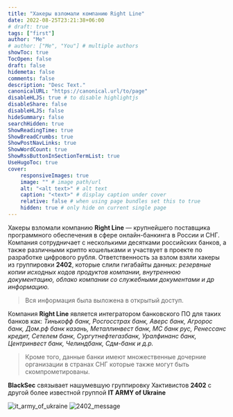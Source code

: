 ```yaml
---
title: "Хакеры взломали компанию Right Line"  
date: 2022-08-25T23:21:38+06:00
# draft: true
tags: ["first"]
author: "Me"
# author: ["Me", "You"] # multiple authors
showToc: true
TocOpen: false
draft: false
hidemeta: false
comments: false
description: "Desc Text."
canonicalURL: "https://canonical.url/to/page"
disableHLJS: true # to disable highlightjs
disableShare: false
disableHLJS: false
hideSummary: false
searchHidden: true
ShowReadingTime: true
ShowBreadCrumbs: true
ShowPostNavLinks: true
ShowWordCount: true
ShowRssButtonInSectionTermList: true
UseHugoToc: true
cover:
    responsiveImages: true
    image: "" # image path/url
    alt: "<alt text>" # alt text
    caption: "<text>" # display caption under cover
    relative: false # when using page bundles set this to true
    hidden: true # only hide on current single page
---
```

Хакеры взломали компанию **Right Line** — крупнейшего поставщика программного обеспечения в сфере онлайн-банкинга в России и СНГ. 
Компания сотрудничает с несколькими десятками российских банков, а также различными крипто кошельками и участвует в проекте по разработке цифрового рубля. 
Ответственность за взлом взяли хакеры из группировки **2402**, которые слили гигабайты данных: *резервные копии исходных кодов продуктов компании, внутреннюю документацию, облако компании со служебными документами и др информацию.*

>Вся информация была выложена в открытый доступ.

Компания **Right Line** является интегратором банковского ПО для таких банков как:
*Тинькофф банк, Росгосстрах банк, Аверс банк, Агророс банк, Дом.рф банк казань, Металлинвест банк, МС банк рус, Ренессанс кредит, Сетелем банк, Сургутнефтегазбанк, Уралфинанс банк, Центринвест банк, Челиндбанк, Сдм-банк и д.р.*

>Кроме того, данные банки имеют множественные дочерние организации в странах СНГ которые  также могут быть скомпрометированы. 

**BlackSec** связывает нашумевшую группировку Хактивистов **2402** с другой более известной группой **IT ARMY of Ukraine**

![it_army_of_ukraine](https://i.ibb.co/Qc39BRw/Screenshot-2022-08-27-at-15-56-56.png)
![2402_message](https://i.ibb.co/30GP2Zb/Screenshot-2022-08-24-at-11-07-54.png)





